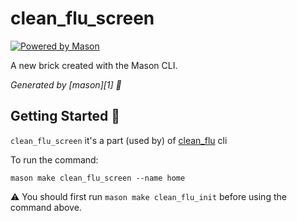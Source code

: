 # clean_flu_screen

[![Powered by Mason](https://img.shields.io/endpoint?url=https%3A%2F%2Ftinyurl.com%2Fmason-badge)](https://github.com/felangel/mason)

A new brick created with the Mason CLI.

_Generated by [mason][1] 🧱_

## Getting Started 🚀

`clean_flu_screen` it's a part (used by) of [clean_flu](https://github.com/itisnajim/clean_flu_cli) cli

To run the command:
```shell
mason make clean_flu_screen --name home
```

⚠️ You should first run `mason make clean_flu_init` before using the command above.
 